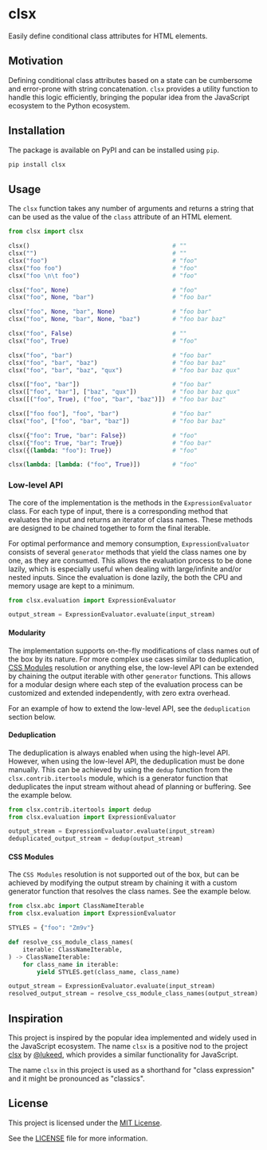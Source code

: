 # clsx

Easily define conditional class attributes for HTML elements.

## Motivation

Defining conditional class attributes based on a state can be cumbersome and
error-prone with string concatenation. `clsx` provides a utility function to
handle this logic efficiently, bringing the popular idea from the JavaScript
ecosystem to the Python ecosystem.

## Installation

The package is available on PyPI and can be installed using `pip`.

```bash
pip install clsx
```

## Usage

The `clsx` function takes any number of arguments and returns a string that can
be used as the value of the `class` attribute of an HTML element.

```python
from clsx import clsx

clsx()                                        # ""
clsx("")                                      # ""
clsx("foo")                                   # "foo"
clsx("foo foo")                               # "foo"
clsx("foo \n\t foo")                          # "foo"

clsx("foo", None)                             # "foo"
clsx("foo", None, "bar")                      # "foo bar"

clsx("foo", None, "bar", None)                # "foo bar"
clsx("foo", None, "bar", None, "baz")         # "foo bar baz"

clsx("foo", False)                            # ""
clsx("foo", True)                             # "foo"

clsx("foo", "bar")                            # "foo bar"
clsx("foo", "bar", "baz")                     # "foo bar baz"
clsx("foo", "bar", "baz", "qux")              # "foo bar baz qux"

clsx(["foo", "bar"])                          # "foo bar"
clsx(["foo", "bar"], ["baz", "qux"])          # "foo bar baz qux"
clsx([("foo", True), ("foo", "bar", "baz")])  # "foo bar baz"

clsx(["foo foo"], "foo", "bar")               # "foo bar"
clsx("foo", ["foo", "bar", "baz"])            # "foo bar baz"

clsx({"foo": True, "bar": False})             # "foo"
clsx({"foo": True, "bar": True})              # "foo bar"
clsx({(lambda: "foo"): True})                 # "foo"

clsx(lambda: [lambda: ("foo", True)])         # "foo"
```

### Low-level API

The core of the implementation is the methods in the `ExpressionEvaluator`
class. For each type of input, there is a corresponding method that evaluates
the input and returns an iterator of class names. These methods are designed to
be chained together to form the final iterable.

For optimal performance and memory consumption, `ExpressionEvaluator` consists
of several `generator` methods that yield the class names one by one, as they
are consumed. This allows the evaluation process to be done lazily, which is
especially useful when dealing with large/infinite and/or nested inputs. Since
the evaluation is done lazily, the both the CPU and memory usage are kept to a
minimum.

```python
from clsx.evaluation import ExpressionEvaluator

output_stream = ExpressionEvaluator.evaluate(input_stream)
```

#### Modularity

The implementation supports on-the-fly modifications of class names out of the
box by its nature. For more complex use cases similar to deduplication,
[CSS Modules](https://github.com/css-modules/css-modules) resolution or
anything else, the low-level API can be extended by chaining the output
iterable with other `generator` functions. This allows for a modular design
where each step of the evaluation process can be customized and extended
independently, with zero extra overhead.

For an example of how to extend the low-level API, see the `deduplication`
section below.

#### Deduplication

The deduplication is always enabled when using the high-level API. However, when
using the low-level API, the deduplication must be done manually. This can be
achieved by using the `dedup` function from the `clsx.contrib.itertools`
module, which is a generator function that deduplicates the input stream without
ahead of planning or buffering. See the example below.

```python
from clsx.contrib.itertools import dedup
from clsx.evaluation import ExpressionEvaluator

output_stream = ExpressionEvaluator.evaluate(input_stream)
deduplicated_output_stream = dedup(output_stream)
```

#### CSS Modules

The `CSS Modules` resolution is not supported out of the box, but can be
achieved by modifying the output stream by chaining it with a custom generator
function that resolves the class names. See the example below.

```python
from clsx.abc import ClassNameIterable
from clsx.evaluation import ExpressionEvaluator

STYLES = {"foo": "Zm9v"}

def resolve_css_module_class_names(
    iterable: ClassNameIterable,
) -> ClassNameIterable:
    for class_name in iterable:
        yield STYLES.get(class_name, class_name)

output_stream = ExpressionEvaluator.evaluate(input_stream)
resolved_output_stream = resolve_css_module_class_names(output_stream)
```

## Inspiration

This project is inspired by the popular idea implemented and widely used in the
JavaScript ecosystem. The name `clsx` is a positive nod to the project
[clsx](https://github.com/lukeed/clsx) by [@lukeed](https://github.com/lukeed),
which provides a similar functionality for JavaScript.

The name `clsx` in this project is used as a shorthand for "class expression"
and it might be pronounced as "classics".

## License

This project is licensed under the
[MIT License](https://spdx.org/licenses/MIT.html).

See the [LICENSE](https://github.com/ertgl/clsx/blob/main/LICENSE) file
for more information.
